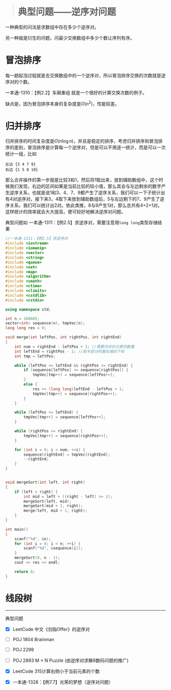> # 典型问题——逆序对问题

一种典型的问法是求数组中存在多少个逆序对。

另一种就是衍生的问题，问最少交换数组中多少个数让序列有序。

# 冒泡排序

每一趟起泡过程就是去交换数组中的一个逆序对，所以冒泡排序交换的次数就是逆序对的个数。

一本通-1310：【例2.2】车厢重组 就是一个很好的计算交换次数的例子。

缺点是，因为冒泡排序本身的复杂度是$O(n^2)$，性能较差。

# 归并排序

归并排序的时间复杂度是$O(n\log n)$，并且是稳定的排序，考虑归并排序和冒泡排序的差别，冒泡排序是计算每一个逆序对，但是可以不用逐一统计，而是可以一次统计一组，比如

```
左边 {3 4 7 9}
右边 {1 5 8 10}
```

那么合并操作的第一步就是比较3和1，然后将1取出来，放到辅助数组中，这个时候我们发现，右边的区间如果是当前比较的较小值，那么其会与左边剩余的数字产生逆序关系，也就是说1和3、4、7、9都产生了逆序关系，我们可以一下子统计出有4对逆序对。接下来3，4取下来放到辅助数组后，5与左边剩下的7、9产生了逆序关系，我们可以统计出2对。依此类推，8与9产生1对，那么总共有4+2+1对。这样统计的效率就会大大提高，便可较好地解决逆序对问题。

典型问题如 一本通-1311：【例2.5】求逆序对，需要注意用`long long`类型存储结果

```c++
//一本通-1311：【例2.5】求逆序对
#include <iostream>
#include <iomanip>
#include <vector>
#include <string>
#include <queue>
#include <set>
#include <map>
#include <algorithm>
#include <cmath>
#include <ctime>
#include <climits>
#include <cstdlib>
#include <cstdio>

using namespace std;

int n = 100005;
vector<int> sequence(n), tmpVec(n);
long long res = 0;

void merge(int leftPos, int rightPos, int rightEnd)
{
	int num = rightEnd - leftPos + 1; //需要归并的元素的数量
	int leftEnd = rightPos - 1; //前半部分的最右端的下标
	int tmp = leftPos;

	while (leftPos <= leftEnd && rightPos <= rightEnd) {
		if (sequence[leftPos] <= sequence[rightPos]) {
			tmpVec[tmp++] = sequence[leftPos++];
		}
		else {
			res += (long long)leftEnd - leftPos + 1;
			tmpVec[tmp++] = sequence[rightPos++];
		}
	}

	while (leftPos <= leftEnd) {
		tmpVec[tmp++] = sequence[leftPos++];
	}

	while (rightPos <= rightEnd) {
		tmpVec[tmp++] = sequence[rightPos++];
	}

	for (int i = 0; i < num; ++i) {
		sequence[rightEnd] = tmpVec[rightEnd];
		--rightEnd;
	}
}


void mergeSort(int left, int right)
{
	if (left < right) {
		int mid = left + ((right - left) >> 1);
		mergeSort(left, mid);
		mergeSort(mid + 1, right);
		merge(left, mid + 1, right);
	}
}

int main()
{
	scanf("%d", &n);
	for (int i = 0; i < n; ++i) {
		scanf("%d", &sequence[i]);
	}
	mergeSort(0, n - 1);
	cout << res << endl;

	return 0;
}
```

# 线段树





------

典型问题

- [x] LeetCode 中文《剑指Offer》的逆序对
- [ ] POJ 1804 Brainman
- [ ] POJ 2299
- [ ] POJ 2893 M × N Puzzle (由逆序对求解8数码问题的推广)
- [x] LeetCode 315计算右侧小于当前元素的个数
- [x] 一本通-1328：【例7.7】光荣的梦想（逆序对问题）

